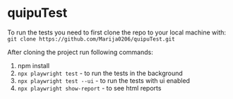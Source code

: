 # quipuTest
To run the tests you need to first clone the repo to your local machine with:
`git clone https://github.com/Marija0206/quipuTest.git`

After cloning the project run following commands:
1. npm install
2. `npx playwright test` - to run the tests in the background
3. `npx playwright test --ui` - to run the tests with ui enabled
4. `npx playwright show-report` - to see html reports

